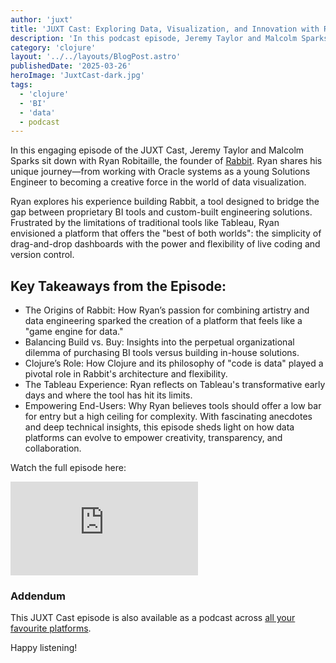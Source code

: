 ```yaml
---
author: 'juxt'
title: 'JUXT Cast: Exploring Data, Visualization, and Innovation with Ryan Robitaille'
description: 'In this podcast episode, Jeremy Taylor and Malcolm Sparks chat with Ryan Robitaille about Rabbit, blending creativity, BI tools, and the power of Clojure.'
category: 'clojure'
layout: '../../layouts/BlogPost.astro'
publishedDate: '2025-03-26'
heroImage: 'JuxtCast-dark.jpg'
tags:
  - 'clojure'
  - 'BI'
  - 'data'
  - podcast
---
```


In this engaging episode of the JUXT Cast, Jeremy Taylor and Malcolm Sparks sit down with Ryan Robitaille, the founder of [Rabbit](https://github.com/ryrobes/rvbbit). Ryan shares his unique journey—from working with Oracle systems as a young Solutions Engineer to becoming a creative force in the world of data visualization.

Ryan explores his experience building Rabbit, a tool designed to bridge the gap between proprietary BI tools and custom-built engineering solutions. Frustrated by the limitations of traditional tools like Tableau, Ryan envisioned a platform that offers the "best of both worlds": the simplicity of drag-and-drop dashboards with the power and flexibility of live coding and version control.

## Key Takeaways from the Episode:

- The Origins of Rabbit: How Ryan’s passion for combining artistry and data engineering sparked the creation of a platform that feels like a "game engine for data."
- Balancing Build vs. Buy: Insights into the perpetual organizational dilemma of purchasing BI tools versus building in-house solutions.
- Clojure’s Role: How Clojure and its philosophy of "code is data" played a pivotal role in Rabbit's architecture and flexibility.
- The Tableau Experience: Ryan reflects on Tableau's transformative early days and where the tool has hit its limits.
- Empowering End-Users: Why Ryan believes tools should offer a low bar for entry but a high ceiling for complexity.
  With fascinating anecdotes and deep technical insights, this episode sheds light on how data platforms can evolve to empower creativity, transparency, and collaboration.

Watch the full episode here:

<iframe class='aspect-video w-full' src="https://www.youtube.com/embed/yI0WnyZBUIg?si=pAHtPMunNw5in2a8" title="YouTube video player" frameborder="0" allow="accelerometer; autoplay; clipboard-write; encrypted-media; gyroscope; picture-in-picture; web-share" referrerpolicy="strict-origin-when-cross-origin" allowfullscreen></iframe>

### Addendum

This JUXT Cast episode is also available as a podcast across [all your favourite platforms](https://pnc.st/s/juxt-cast/be4731c9/exploring-data-visualization-and-innovation-with-ryan-robitaille).

Happy listening!
